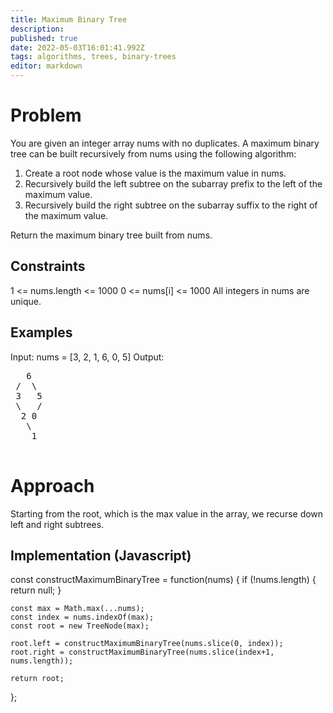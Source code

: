 ```yaml
---
title: Maximum Binary Tree
description: 
published: true
date: 2022-05-03T16:01:41.992Z
tags: algorithms, trees, binary-trees
editor: markdown
---
```


# Problem
You are given an integer array nums with no duplicates. A maximum binary tree can be built recursively from nums using the following algorithm:

1. Create a root node whose value is the maximum value in nums.
2. Recursively build the left subtree on the subarray prefix to the left of the maximum value.
3. Recursively build the right subtree on the subarray suffix to the right of the maximum value.

Return the maximum binary tree built from nums.

## Constraints
1 <= nums.length <= 1000
0 <= nums[i] <= 1000
All integers in nums are unique.

## Examples
Input: nums = [3, 2, 1, 6, 0, 5]
Output:
<pre>
   6
 /  \
 3   5
 \   /
  2 0
   \
    1

</pre>

# Approach
Starting from the root, which is the max value in the array, we recurse down left and right subtrees. 
## Implementation (Javascript)
const constructMaximumBinaryTree = function(nums) {
    if (!nums.length) {
        return null;
    }

    const max = Math.max(...nums);
    const index = nums.indexOf(max); 
    const root = new TreeNode(max);
 
    root.left = constructMaximumBinaryTree(nums.slice(0, index));
    root.right = constructMaximumBinaryTree(nums.slice(index+1, nums.length));

    return root;
};